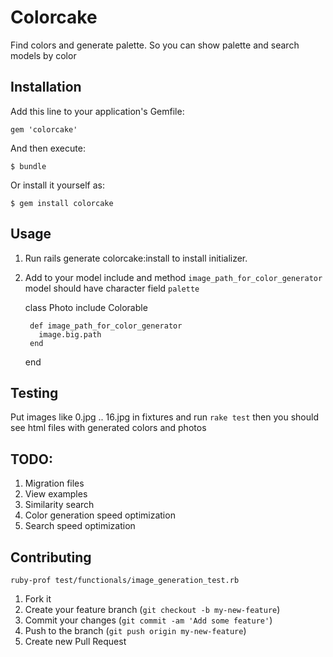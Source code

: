 # Colorcake

Find colors and generate palette. So you can show palette and search models by color

## Installation

Add this line to your application's Gemfile:

    gem 'colorcake'

And then execute:

    $ bundle

Or install it yourself as:

    $ gem install colorcake

## Usage
1. Run
    rails generate colorcake:install
to install initializer.
2. Add to your model include and method `image_path_for_color_generator`
model should have character field `palette`

      class Photo
        include Colorable

        def image_path_for_color_generator
          image.big.path
        end
      end

## Testing
Put images like 0.jpg .. 16.jpg in fixtures and run `rake test` then you should see html files with generated colors and photos

## TODO:

1. Migration files
2. View examples
3. Similarity search
4. Color generation speed optimization
5. Search speed optimization

## Contributing

`ruby-prof test/functionals/image_generation_test.rb`

1. Fork it
2. Create your feature branch (`git checkout -b my-new-feature`)
3. Commit your changes (`git commit -am 'Add some feature'`)
4. Push to the branch (`git push origin my-new-feature`)
5. Create new Pull Request

